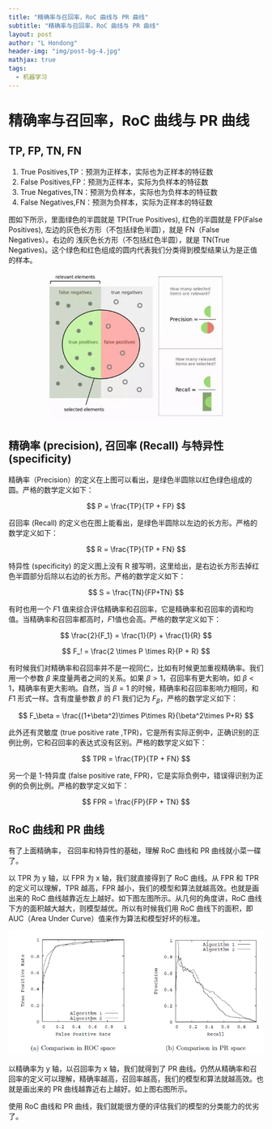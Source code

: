 ```yaml
---
title: "精确率与召回率，RoC 曲线与 PR 曲线"
subtitle: "精确率与召回率，RoC 曲线与 PR 曲线"
layout: post
author: "L Hondong"
header-img: "img/post-bg-4.jpg"
mathjax: true
tags:
  - 机器学习
---
```


# 精确率与召回率，RoC 曲线与 PR 曲线

## TP, FP, TN, FN

1. True Positives,TP：预测为正样本，实际也为正样本的特征数
2. False Positives,FP：预测为正样本，实际为负样本的特征数
3. True Negatives,TN：预测为负样本，实际也为负样本的特征数
4. False Negatives,FN：预测为负样本，实际为正样本的特征数

图如下所示，里面绿色的半圆就是 TP(True Positives), 红色的半圆就是 FP(False Positives), 左边的灰色长方形（不包括绿色半圆），就是 FN（False Negatives）。右边的 浅灰色长方形（不包括红色半圆），就是 TN(True Negatives)。这个绿色和红色组成的圆内代表我们分类得到模型结果认为是正值的样本。

<div align=center><img src="/assets/RoC-2022-01-12-13-56-14.png" alt="RoC-2022-01-12-13-56-14" style="zoom:70%;" /></div>

## 精确率 (precision), 召回率 (Recall) 与特异性 (specificity)

精确率（Precision）的定义在上图可以看出，是绿色半圆除以红色绿色组成的圆。严格的数学定义如下：

$$
P = \frac{TP}{TP + FP}
$$

召回率 (Recall) 的定义也在图上能看出，是绿色半圆除以左边的长方形。严格的数学定义如下：

$$
R = \frac{TP}{TP + FN}
$$

特异性 (specificity) 的定义图上没有 R 接写明，这里给出，是右边长方形去掉红色半圆部分后除以右边的长方形。严格的数学定义如下：

$$
S = \frac{TN}{FP+TN}
$$

有时也用一个 $F1$ 值来综合评估精确率和召回率，它是精确率和召回率的调和均值。当精确率和召回率都高时，$F1$值也会高。严格的数学定义如下：

$$
\frac{2}{F_1} = \frac{1}{P} + \frac{1}{R}
$$

$$
F_! = \frac{2 \times P \times R}{P + R}
$$

有时候我们对精确率和召回率并不是一视同仁，比如有时候更加重视精确率。我们用一个参数 $\beta$ 来度量两者之间的关系。如果 $\beta>1$，召回率有更大影响，如 $\beta<1$，精确率有更大影响。自然，当 $\beta=1$ 的时候，精确率和召回率影响力相同，和 $F1$ 形式一样。含有度量参数 $\beta$ 的 $F1$ 我们记为 $F_\beta$，严格的数学定义如下：

$$
F_\beta = \frac{(1+\beta^2)\times P\times R}{\beta^2\times P+R}
$$

此外还有灵敏度 (true positive rate ,TPR)，它是所有实际正例中，正确识别的正例比例，它和召回率的表达式没有区别。严格的数学定义如下：

$$
TPR = \frac{TP}{TP + FN}
$$

另一个是 1-特异度 (false positive rate, FPR)，它是实际负例中，错误得识别为正例的负例比例。严格的数学定义如下：

$$
FPR = \frac{FP}{FP + TN}
$$

## RoC 曲线和 PR 曲线

有了上面精确率， 召回率和特异性的基础，理解 RoC 曲线和 PR 曲线就小菜一碟了。

以 TPR 为 y 轴，以 FPR 为 x 轴，我们就直接得到了 RoC 曲线。从 FPR 和 TPR 的定义可以理解，TPR 越高，FPR 越小，我们的模型和算法就越高效。也就是画出来的 RoC 曲线越靠近左上越好。如下图左图所示。从几何的角度讲，RoC 曲线下方的面积越大越大，则模型越优。所以有时候我们用 RoC 曲线下的面积，即 AUC（Area Under Curve）值来作为算法和模型好坏的标准。

<div align=center><img src="/assets/RoC-2022-01-12-13-56-51.png" alt="RoC-2022-01-12-13-56-51" style="zoom:100%;" /></div>

以精确率为 y 轴，以召回率为 x 轴，我们就得到了 PR 曲线。仍然从精确率和召回率的定义可以理解，精确率越高，召回率越高，我们的模型和算法就越高效。也就是画出来的 PR 曲线越靠近右上越好。如上图右图所示。

使用 RoC 曲线和 PR 曲线，我们就能很方便的评估我们的模型的分类能力的优劣了。